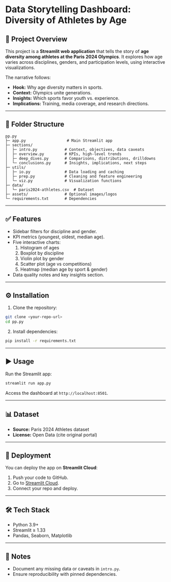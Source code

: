 # Data Storytelling Dashboard: Diversity of Athletes by Age

## 📖 Project Overview
This project is a **Streamlit web application** that tells the story of **age diversity among athletes at the Paris 2024 Olympics**. It explores how age varies across disciplines, genders, and participation levels, using interactive visualizations.

The narrative follows:
- **Hook:** Why age diversity matters in sports.
- **Context:** Olympics unite generations.
- **Insights:** Which sports favor youth vs. experience.
- **Implications:** Training, media coverage, and research directions.

---

## 📂 Folder Structure
```
pp.py
├─ app.py                  # Main Streamlit app
├─ sections/
│  ├─ intro.py            # Context, objectives, data caveats
│  ├─ overview.py         # KPIs, high-level trends
│  ├─ deep_dives.py       # Comparisons, distributions, drilldowns
│  └─ conclusions.py      # Insights, implications, next steps
├─ utils/
│  ├─ io.py               # Data loading and caching
│  ├─ prep.py             # Cleaning and feature engineering
│  └─ viz.py              # Visualization functions
├─ data/
│  └─ paris2024-athletes.csv  # Dataset
├─ assets/                # Optional images/logos
└─ requirements.txt       # Dependencies
```

---

## ✅ Features
- Sidebar filters for discipline and gender.
- KPI metrics (youngest, oldest, median age).
- Five interactive charts:
  1. Histogram of ages
  2. Boxplot by discipline
  3. Violin plot by gender
  4. Scatter plot (age vs competitions)
  5. Heatmap (median age by sport & gender)
- Data quality notes and key insights section.

---

## ⚙️ Installation
1. Clone the repository:
```bash
git clone <your-repo-url>
cd pp.py
```
2. Install dependencies:
```bash
pip install -r requirements.txt
```

---

## ▶️ Usage
Run the Streamlit app:
```bash
streamlit run app.py
```
Access the dashboard at `http://localhost:8501`.

---

## 📊 Dataset
- **Source:** Paris 2024 Athletes dataset
- **License:** Open Data (cite original portal)

---

## 🚀 Deployment
You can deploy the app on **Streamlit Cloud**:
1. Push your code to GitHub.
2. Go to [Streamlit Cloud](https://streamlit.io/cloud).
3. Connect your repo and deploy.

---

## 🛠 Tech Stack
- Python 3.9+
- Streamlit ≥ 1.33
- Pandas, Seaborn, Matplotlib

---

## 📌 Notes
- Document any missing data or caveats in `intro.py`.
- Ensure reproducibility with pinned dependencies.


